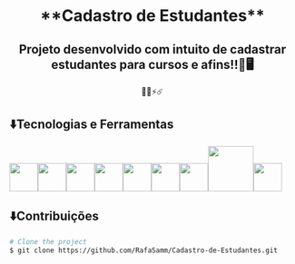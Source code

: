 <h1 align="center"> **Cadastro de Estudantes** </h1>
<h2 align="center">Projeto desenvolvido com intuito de cadastrar estudantes para cursos e afins!!🪪🖥️  </h2>
<p align="center">🧑‍💻⚡☄️</p>

## ⬇️Tecnologias e Ferramentas
<img src="https://cdn.jsdelivr.net/gh/devicons/devicon/icons/html5/html5-original-wordmark.svg" width="50" height="50" /><img 
src="https://cdn.jsdelivr.net/gh/devicons/devicon/icons/css3/css3-original-wordmark.svg" width="50" height="50" /><img 
src="https://cdn.jsdelivr.net/gh/devicons/devicon/icons/javascript/javascript-plain.svg" width="50" height="50" /><img 
src="https://cdn.jsdelivr.net/gh/devicons/devicon/icons/bootstrap/bootstrap-original-wordmark.svg" width="50" height="50"/><img 
src="https://cdn.jsdelivr.net/gh/devicons/devicon/icons/jquery/jquery-original-wordmark.svg" width="50" height="50" /><img 
src="https://cdn.jsdelivr.net/gh/devicons/devicon/icons/java/java-original-wordmark.svg" width="50" height="50" /><img 
src="https://cdn.jsdelivr.net/gh/devicons/devicon/icons/spring/spring-plain-wordmark.svg" width="50" height="50" /><img 
src="https://cdn.jsdelivr.net/gh/devicons/devicon/icons/intellij/intellij-original-wordmark.svg" width="80" height="80" /><img src="https://cdn.jsdelivr.net/gh/devicons/devicon/icons/postgresql/postgresql-plain-wordmark.svg" width="50" height="50" />
          


## ⬇️Contribuições
```bash
# Clone the project
$ git clone https://github.com/RafaSamm/Cadastro-de-Estudantes.git
          
          
          
          
